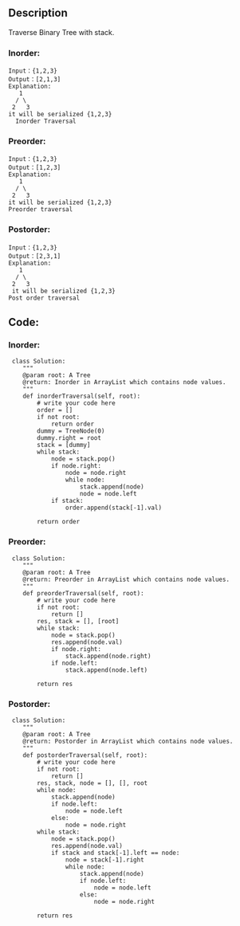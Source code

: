## Description
Traverse Binary Tree with stack.

### Inorder:

    Input：{1,2,3}
    Output：[2,1,3]
    Explanation:
       1
      / \
     2   3
    it will be serialized {1,2,3}
      Inorder Traversal
      
### Preorder:

    Input：{1,2,3}
    Output：[1,2,3]
    Explanation:
       1
      / \
     2   3
    it will be serialized {1,2,3}
    Preorder traversal
    
### Postorder:

    Input：{1,2,3}
    Output：[2,3,1]
    Explanation:  
       1
      / \
     2   3
     it will be serialized {1,2,3}
    Post order traversal
 
 ## Code:
 ### Inorder:
 
     class Solution:
        """
        @param root: A Tree
        @return: Inorder in ArrayList which contains node values.
        """
        def inorderTraversal(self, root):
            # write your code here
            order = []
            if not root:
                return order
            dummy = TreeNode(0)
            dummy.right = root
            stack = [dummy]
            while stack:
                node = stack.pop()
                if node.right:
                    node = node.right
                    while node:
                        stack.append(node)
                        node = node.left
                if stack:
                    order.append(stack[-1].val)

            return order
 
 ### Preorder:
 
     class Solution:
        """
        @param root: A Tree
        @return: Preorder in ArrayList which contains node values.
        """
        def preorderTraversal(self, root):
            # write your code here
            if not root:
                return []
            res, stack = [], [root]
            while stack:
                node = stack.pop()
                res.append(node.val)
                if node.right:
                    stack.append(node.right)
                if node.left:
                    stack.append(node.left)

            return res
 
 ### Postorder:
     class Solution:
        """
        @param root: A Tree
        @return: Postorder in ArrayList which contains node values.
        """
        def postorderTraversal(self, root):
            # write your code here
            if not root:
                return []
            res, stack, node = [], [], root
            while node:
                stack.append(node)
                if node.left:
                    node = node.left
                else:
                    node = node.right
            while stack:
                node = stack.pop()
                res.append(node.val)
                if stack and stack[-1].left == node:
                    node = stack[-1].right
                    while node:
                        stack.append(node)
                        if node.left:
                            node = node.left
                        else:
                            node = node.right

            return res
